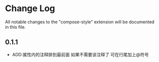 # Change Log

All notable changes to the "compose-style" extension will be documented in this file.

## 0.1.1

+ ADD:属性内的注释排到最前面  如果不需要该注释了 可在行尾加上@符号